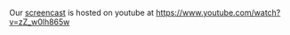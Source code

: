 Our [screencast](https://www.youtube.com/watch?v=zZ_w0lh865w) is hosted on youtube at https://www.youtube.com/watch?v=zZ_w0lh865w